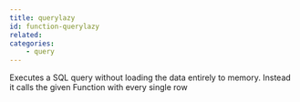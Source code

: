 ```yaml
---
title: querylazy
id: function-querylazy
related:
categories:
    - query
---
```


Executes a SQL query without loading the data entirely to memory. Instead it calls the given Function with every single row